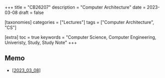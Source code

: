 +++
title = "CB26207"
description = "Computer Architecture"
date = 2023-03-08
draft = false

[taxonomies]
categories = ["Lectures"]
tags = ["Computer Architecture", "CS"]

[extra]
toc = true
keywords = "Computer Science, Computer Engineering, Univeristy, Study, Study Note"
+++
## Memo

- [[2023_03_08](@/Lectures/cb26207/2023_03_08.md)]
